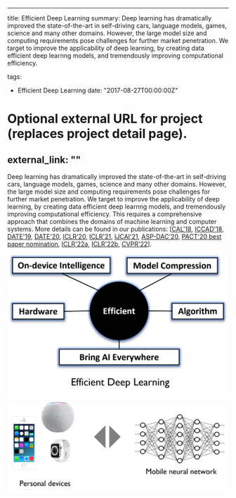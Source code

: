 
---
title: Efficient Deep Learning
summary: Deep learning has dramatically improved the state-of-the-art in self-driving cars, language models, games, science and many other domains. However, the large model size and computing requirements pose challenges for further market penetration. We target to improve the applicability of deep learning, by creating data efficient deep learnng models, and tremendously improving computational efficiency. 

tags:
- Efficient Deep Learning
date: "2017-08-27T00:00:00Z"

# Optional external URL for project (replaces project detail page).
external_link: ""
---
Deep learning has dramatically improved the state-of-the-art in self-driving cars, language models, games, science and many other domains. However, the large model size and computing requirements pose challenges for further market penetration. We target to improve the applicability of deep learning, by creating data efficient deep learnng models, and tremendously improving computational efficiency. This requires a comprehensive approach that combines the domains of machine learning and computer systems. More details can be found in our publications: [[CAL'18](https://www.computer.org/csdl/journal/ca/2018/02/08540899/17D45VObpO9), [ICCAD'18](https://ieeexplore.ieee.org/stamp/stamp.jsp?tp=&arnumber=8587764), [DATE'19](https://ieeexplore.ieee.org/abstract/document/8715195), [DATE'20](https://ieeexplore.ieee.org/abstract/document/9116494), [ICLR'20](https://openreview.net/forum?id=rygfnn4twS), [ICLR'21](https://openreview.net/forum?id=Cz3dbFm5u-), [IJCAI'21](https://www.ijcai.org/proceedings/2021/0472.pdf), [ASP-DAC'20](https://ieeexplore.ieee.org/abstract/document/9045333), [PACT'20 best paper nomination](https://dl.acm.org/doi/abs/10.1145/3410463.3414626), [ICLR'22a](https://openreview.net/forum?id=GWQWAeE9EpB), [ICLR'22b](https://openreview.net/forum?id=uPv9Y3gmAI5), [CVPR'22](https://scholar.google.com/citations?view_op=view_citation&hl=en&user=SBYgXLoAAAAJ&sortby=pubdate&citation_for_view=SBYgXLoAAAAJ:9ZlFYXVOiuMC)].



![Overview](./overview.jpg)

![efficientDL](./efficientDL.jpg)


